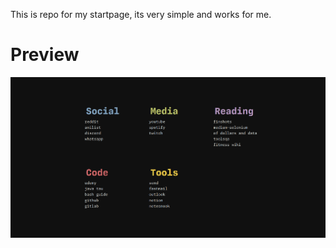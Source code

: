 This is repo for my startpage, its very simple and works for me.

# Preview
![image](/startpage_preview.png)